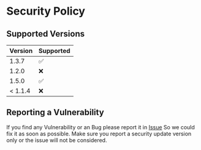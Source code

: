 # Security Policy

## Supported Versions


| Version | Supported          |
| ------- | ------------------ |
| 1.3.7   | :white_check_mark: |
| 1.2.0   | :x:                |
| 1.5.0   | :white_check_mark: |
| < 1.1.4   | :x:                |

## Reporting a Vulnerability

If you find any Vulnerability or an Bug please report it in [Issue](https://github.com/beCoditive/Max-Bot/issues/new) So we could fix it as soon as possible.
Make sure you report a security update version only or the issue will not be considered.
